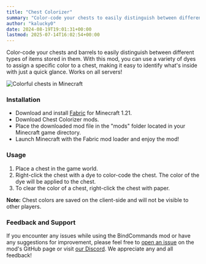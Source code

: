 ```yaml
---
title: "Chest Colorizer"
summary: "Color-code your chests to easily distinguish between different types of items stored in them."
author: "kalucky0"
date: 2024-08-19T19:01:31+00:00
lastmod: 2025-07-14T16:02:54+00:00
---
```


Color-code your chests and barrels to easily distinguish between different types of items stored in them. With this mod, you can use a variety of dyes to assign a specific color to a chest, making it easy to identify what's inside with just a quick glance. Works on all servers!

![Colorful chests in Minecraft](/images/chest-colorizer.webp "Colorful chests in Minecraft")

### Installation

- Download and install [Fabric](https://fabricmc.net/use/installer/) for Minecraft 1.21.
- Download Chest Colorizer mods.
- Place the downloaded mod file in the "mods" folder located in your Minecraft game directory.
- Launch Minecraft with the Fabric mod loader and enjoy the mod!
 
### Usage

1. Place a chest in the game world.
2. Right-click the chest with a dye to color-code the chest. The color of the dye will be applied to the chest.
3. To clear the color of a chest, right-click the chest with paper.

**Note:** Chest colors are saved on the client-side and will not be visible to other players. 

### Feedback and Support

If you encounter any issues while using the BindCommands mod or have any suggestions for improvement, please feel free to [open an issue](https://github.com/devs-immortal/chest-colorizer/issues) on the mod's GitHub page or visit [our Discord](https://discord.com/invite/TvuNtNYEvr). We appreciate any and all feedback!